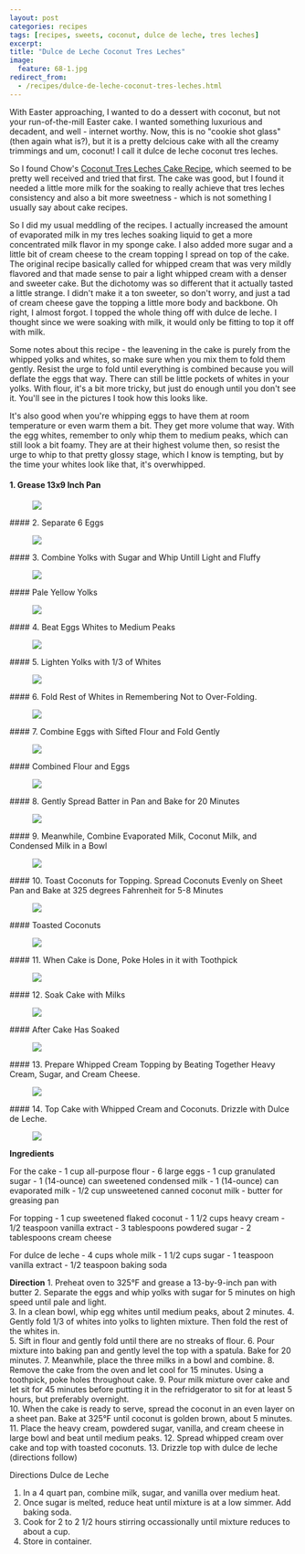 ```yaml
---
layout: post
categories: recipes
tags: [recipes, sweets, coconut, dulce de leche, tres leches]
excerpt: 
title: "Dulce de Leche Coconut Tres Leches"
image:
  feature: 68-1.jpg
redirect_from: 
  - /recipes/dulce-de-leche-coconut-tres-leches.html
---
```


With Easter approaching, I wanted to do a dessert with coconut, but not your run-of-the-mill Easter cake.  I wanted something luxurious and decadent, and well - internet worthy.  Now, this is no "cookie shot glass" (then again what is?), but it is a pretty delcious cake with all the creamy trimmings and um, coconut!  I call it dulce de leche coconut tres leches.  

So I found Chow's [Coconut Tres Leches Cake Recipe](http://www.chow.com/recipes/10649-coconut-tres-leches-cake), which seemed to be pretty well received and tried that first.  The cake was good, but I found it needed a little more milk for the soaking to really achieve that tres leches consistency and also a bit more sweetness - which is not something I usually say about cake recipes.

So I did my usual meddling of the recipes.  I actually increased the amount of evaporated milk in my tres leches soaking liquid to get a more concentrated milk flavor in my sponge cake.  I also added more sugar and a little bit of cream cheese to the cream topping I spread on top of the cake.  The original recipe basically called for whipped cream that was very mildly flavored and that made sense to pair a light whipped cream with a denser and sweeter cake.  But the dichotomy was so different that it actually tasted a little strange.  I didn't make it a ton sweeter, so don't worry, and just a tad of cream cheese gave the topping a little more body and backbone.  Oh right, I almost forgot.  I topped the whole thing off with dulce de leche.  I thought since we were soaking with milk, it would only be fitting to top it off with milk.

Some notes about this recipe - the leavening in the cake is purely from the whipped yolks and whites, so make sure when you mix them to fold them gently.  Resist the urge to fold until everything is combined because you will deflate the eggs that way.  There can still be little pockets of whites in your yolks.  With flour, it's a bit more tricky, but just do enough until you don't see it.  You'll see in the pictures I took how this looks like.

It's also good when you're whipping eggs to have them at room temperature or even warm them a bit.  They get more volume that way.  With the egg whites, remember to only whip them to medium peaks, which can still look a bit foamy.  They are at their highest volume then, so resist the urge to whip to that pretty glossy stage, which I know is tempting, but by the time your whites look like that, it's overwhipped.

#### 1. Grease 13x9 Inch Pan
<figure> <img src='/images/68-2.jpg'> </figure>
#### 2. Separate 6 Eggs
<figure> <img src='/images/68-3.jpg'> </figure>
#### 3. Combine Yolks with Sugar and Whip Untill Light and Fluffy
<figure> <img src='/images/68-4.jpg'> </figure>
#### Pale Yellow Yolks
<figure> <img src='/images/68-5.jpg'> </figure>
#### 4. Beat Eggs Whites to Medium Peaks
<figure> <img src='/images/68-6.jpg'> </figure>
#### 5. Lighten Yolks with 1/3 of Whites
<figure> <img src='/images/68-7.jpg'> </figure>
#### 6. Fold Rest of Whites in Remembering Not to Over-Folding.
<figure> <img src='/images/68-8.jpg'> </figure>
#### 7. Combine Eggs with Sifted Flour and Fold Gently
<figure> <img src='/images/68-9.jpg'> </figure>
#### Combined Flour and Eggs
<figure> <img src='/images/68-10.jpg'> </figure>
#### 8. Gently Spread Batter in Pan and Bake for 20 Minutes
<figure> <img src='/images/68-11.jpg'> </figure>
#### 9. Meanwhile, Combine Evaporated Milk, Coconut Milk, and Condensed Milk in a Bowl
<figure> <img src='/images/68-12.jpg'> </figure>
#### 10. Toast Coconuts for Topping.  Spread Coconuts Evenly on Sheet Pan and Bake at 325 degrees Fahrenheit for 5-8 Minutes
<figure> <img src='/images/68-15.jpg'> </figure>
#### Toasted Coconuts
<figure> <img src='/images/68-16.jpg'> </figure>
#### 11. When Cake is Done, Poke Holes in it with Toothpick
<figure> <img src='/images/68-13.jpg'> </figure>
#### 12. Soak Cake with Milks
<figure> <img src='/images/68-14.jpg'> </figure>
#### After Cake Has Soaked 
<figure> <img src='/images/68-17.jpg'> </figure>
#### 13. Prepare Whipped Cream Topping by Beating Together Heavy Cream, Sugar, and Cream Cheese.
<figure> <img src='/images/68-18.jpg'> </figure>
#### 14. Top Cake with Whipped Cream and Coconuts.  Drizzle with Dulce de Leche.
<figure> <img src='/images/68-19.jpg'> </figure>
<section class='recipe'>
<p><strong>Ingredients</strong></p>

<p>For the cake
- 1 cup all-purpose flour
- 6 large eggs
- 1 cup granulated sugar
- 1 (14-ounce) can sweetened condensed milk
- 1 (14-ounce) can evaporated milk 
- 1/2 cup unsweetened canned coconut milk
- butter for greasing pan</p>

<p>For topping
- 1 cup sweetened flaked coconut
- 1 1/2 cups heavy cream
- 1/2 teaspoon vanilla extract
- 3 tablespoons powdered sugar
- 2 tablespoons cream cheese</p>

<p>For dulce de leche
- 4 cups whole milk
- 1 1/2 cups sugar
- 1 teaspoon vanilla extract
- 1/2 teaspoon baking soda</p>

<p><strong>Direction</strong>
1. Preheat oven to 325°F and grease a 13-by-9-inch pan with butter
2. Separate the eggs and whip yolks with sugar for 5 minutes on high speed until pale and light.<br/>3. In a clean bowl, whip egg whites until medium peaks, about 2 minutes.
4. Gently fold 1/3 of whites into yolks to lighten mixture.  Then fold the rest of the whites in.<br/>5. Sift in flour and gently fold until there are no streaks of flour.
6. Pour mixture into baking pan and gently level the top with a spatula.  Bake for 20 minutes.
7. Meanwhile, place the three milks in a bowl and combine.
8. Remove the cake from the oven and let cool for 15 minutes.  Using a toothpick, poke holes throughout cake.
9. Pour milk mixture over cake and let sit for 45 minutes before putting it in the refridgerator to sit for at least 5 hours, but preferably overnight.<br/>10. When the cake is ready to serve, spread the coconut in an even layer on a sheet pan. Bake at 325°F until coconut is golden brown, about 5 minutes.<br/>11. Place the heavy cream, powdered sugar, vanilla, and cream cheese in large bowl and beat until medium peaks. 
12. Spread whipped cream over cake and top with toasted coconuts.
13. Drizzle top with dulce de leche (directions follow)</p>

<p>Directions Dulce de Leche</p>

<ol><li>In a 4 quart pan, combine milk, sugar, and vanilla over medium heat.  </li><li>Once sugar is melted, reduce heat until mixture is at a low simmer. Add baking soda.</li><li>Cook for 2 to 2 1/2 hours stirring occassionally until mixture reduces to about a cup.</li><li>Store in container.</li></ol></section>